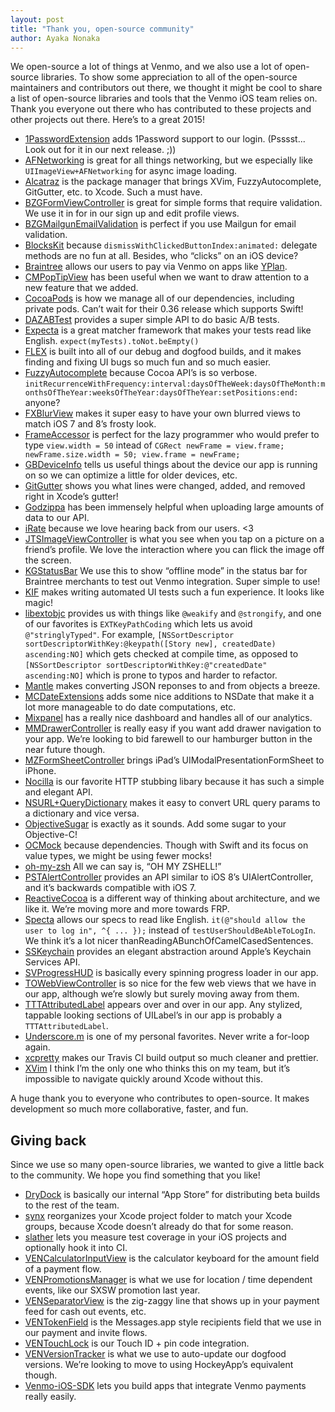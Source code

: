 ```yaml
---
layout: post
title: "Thank you, open-source community"
author: Ayaka Nonaka
---
```


We open-source a lot of things at Venmo, and we also use a lot of open-source libraries. To show some appreciation to all of the open-source maintainers and contributors out there, we thought it might be cool to share a list of open-source libraries and tools that the Venmo iOS team relies on. Thank you everyone out there who has contributed to these projects and other projects out there. Here’s to a great 2015!

* [1PasswordExtension](https://github.com/AgileBits/onepassword-app-extension) adds 1Password support to our login. (Psssst... Look out for it in our next release. ;))
* [AFNetworking](https://github.com/AFNetworking/AFNetworking) is great for all things networking, but we especially like `UIImageView+AFNetworking` for async image loading.
* [Alcatraz](https://github.com/supermarin/Alcatraz) is the package manager that brings XVim, FuzzyAutocomplete, GitGutter, etc. to Xcode. Such a must have.
* [BZGFormViewController](https://github.com/benzguo/BZGFormViewController) is great for simple forms that require validation. We use it in for in our sign up and edit profile views.
* [BZGMailgunEmailValidation](https://github.com/benzguo/BZGMailgunEmailValidation) is perfect if you use Mailgun for email validation.
* [BlocksKit](https://github.com/zwaldowski/BlocksKit) because `dismissWithClickedButtonIndex:animated:` delegate methods are no fun at all. Besides, who “clicks” on an iOS device?
* [Braintree](https://github.com/braintree/braintree_ios) allows our users to pay via Venmo on apps like [YPlan](https://yplanapp.com/).
* [CMPopTipView](https://github.com/chrismiles/CMPopTipView) has been useful when we want to draw attention to a new feature that we added.
* [CocoaPods](https://github.com/cocoapods/cocoapods) is how we manage all of our dependencies, including private pods. Can’t wait for their 0.36 release which supports Swift!
* [DAZABTest](https://github.com/dasmer/DAZABTest) provides a super simple API to do basic A/B tests.
* [Expecta](https://github.com/specta/expecta) is a great matcher framework that makes your tests read like English. `expect(myTests).toNot.beEmpty()`
* [FLEX](https://github.com/Flipboard/FLEX) is built into all of our debug and dogfood builds, and it makes finding and fixing UI bugs so much fun and so much easier.
* [FuzzyAutocomplete](https://github.com/FuzzyAutocomplete/FuzzyAutocompletePlugin) because Cocoa API’s is so verbose. `initRecurrenceWithFrequency:interval:daysOfTheWeek:daysOfTheMonth:monthsOfTheYear:weeksOfTheYear:daysOfTheYear:setPositions:end:` anyone?
* [FXBlurView](https://github.com/nicklockwood/FXBlurView) makes it super easy to have your own blurred views to match iOS 7 and 8’s frosty look.
* [FrameAccessor](https://github.com/AlexDenisov/FrameAccessor) is perfect for the lazy programmer who would prefer to type `view.width = 50` intead of `CGRect newFrame = view.frame; newFrame.size.width = 50; view.frame = newFrame;`
* [GBDeviceInfo](https://github.com/lmirosevic/GBDeviceInfo) tells us useful things about the device our app is running on so we can optimize a little for older devices, etc.
* [GitGutter](https://github.com/allewun/Xcode-GitGutter) shows you what lines were changed, added, and removed right in Xcode’s gutter!
* [Godzippa](https://github.com/mattt/Godzippa) has been immensely helpful when uploading large amounts of data to our API.
* [iRate](https://github.com/nicklockwood/iRate) because we love hearing back from our users. <3
* [JTSImageViewController](https://github.com/jaredsinclair/JTSImageViewController) is what you see when you tap on a picture on a friend’s profile. We love the interaction where you can flick the image off the screen.
* [KGStatusBar](https://github.com/kevingibbon/KGStatusBar) We use this to show “offline mode” in the status bar for Braintree merchants to test out Venmo integration. Super simple to use!
* [KIF](https://github.com/kif-framework/KIF) makes writing automated UI tests such a fun experience. It looks like magic!
* [libextobjc](https://github.com/jspahrsummers/libextobjc) provides us with things like `@weakify` and `@strongify`, and one of our favorites is `EXTKeyPathCoding` which lets us avoid `@"stringlyTyped"`. For example, `[NSSortDescriptor sortDescriptorWithKey:@keypath([Story new], createdDate) ascending:NO]` which gets checked at compile time, as opposed to `[NSSortDescriptor sortDescriptorWithKey:@"createdDate" ascending:NO]` which is prone to typos and harder to refactor.
* [Mantle](https://github.com/Mantle/Mantle) makes converting JSON reponses to and from objects a breeze.
* [MCDateExtensions](https://github.com/mirego/MCDateExtensions) adds some nice additions to NSDate that make it a lot more manageable to do date computations, etc.
* [Mixpanel](https://github.com/mixpanel/mixpanel-iphone) has a really nice dashboard and handles all of our analytics.
* [MMDrawerController](https://github.com/mutualmobile/MMDrawerController) is really easy if you want add drawer navigation to your app. We’re looking to bid farewell to our hamburger button in the near future though.
* [MZFormSheetController](https://github.com/m1entus/MZFormSheetController) brings iPad’s UIModalPresentationFormSheet to iPhone.
* [Nocilla](https://github.com/luisobo/Nocilla) is our favorite HTTP stubbing libary because it has such a simple and elegant API.
* [NSURL+QueryDictionary](https://github.com/itsthejb/NSURL-QueryDictionary) makes it easy to convert URL query params to a dictionary and vice versa.
* [ObjectiveSugar](https://github.com/supermarin/objectivesugar) is exactly as it sounds. Add some sugar to your Objective-C!
* [OCMock](https://github.com/erikdoe/ocmock) because dependencies. Though with Swift and its focus on value types, we might be using fewer mocks!
* [oh-my-zsh](https://github.com/robbyrussell/oh-my-zsh) All we can say is, “OH MY ZSHELL!”
* [PSTAlertController](https://github.com/steipete/PSTAlertController) provides an API similar to iOS 8’s UIAlertController, and it’s backwards compatible with iOS 7.
* [ReactiveCocoa](https://github.com/ReactiveCocoa/ReactiveCocoa) is a different way of thinking about architecture, and we like it. We’re moving more and more towards FRP.
* [Specta](https://github.com/specta/specta) allows our specs to read like English. `it(@"should allow the user to log in", ^{ ... });` instead of `testUserShouldBeAbleToLogIn`. We think it’s a lot nicer thanReadingABunchOfCamelCasedSentences.
* [SSKeychain](https://github.com/soffes/sskeychain) provides an elegant abstraction around Apple’s Keychain Services API.
* [SVProgressHUD](https://github.com/TransitApp/SVProgressHUD) is basically every spinning progress loader in our app.
* [TOWebViewController](https://github.com/TimOliver/TOWebViewController) is so nice for the few web views that we have in our app, although we’re slowly but surely moving away from them.
* [TTTAttributedLabel](https://github.com/TTTAttributedLabel/TTTAttributedLabel) appears over and over in our app. Any stylized, tappable looking sections of UILabel’s in our app is probably a `TTTAttributedLabel`.
* [Underscore.m](https://github.com/robb/Underscore.m) is one of my personal favorites. Never write a for-loop again.
* [xcpretty](https://github.com/supermarin/xcpretty) makes our Travis CI build output so much cleaner and prettier.
* [XVim](https://github.com/XVimProject/XVim) I think I’m the only one who thinks this on my team, but it’s impossible to navigate quickly around Xcode without this.

A huge thank you to everyone who contributes to open-source. It makes development so much more collaborative, faster, and fun.

## Giving back

Since we use so many open-source libraries, we wanted to give a little back to the community. We hope you find something that you like!

* [DryDock](https://github.com/venmo/DryDock-iOS/) is basically our internal “App Store” for distributing beta builds to the rest of the team.
* [synx](https://github.com/venmo/synx) reorganizes your Xcode project folder to match your Xcode groups, because Xcode doesn’t already do that for some reason.
* [slather](https://github.com/venmo/slather) lets you measure test coverage in your iOS projects and optionally hook it into CI.
* [VENCalculatorInputView](https://github.com/venmo/VENCalculatorInputView) is the calculator keyboard for the amount field of a payment flow.
* [VENPromotionsManager](https://github.com/venmo/VENPromotionsManager) is what we use for location / time dependent events, like our SXSW promotion last year.
* [VENSeparatorView](https://github.com/venmo/VENSeparatorView) is the zig-zaggy line that shows up in your payment feed for cash out events, etc.
* [VENTokenField](https://github.com/venmo/VENTokenField) is the Messages.app style recipients field that we use in our payment and invite flows.
* [VENTouchLock](https://github.com/venmo/VENTouchLock) is our Touch ID + pin code integration.
* [VENVersionTracker](https://github.com/venmo/VENVersionTracker) is what we use to auto-update our dogfood versions. We’re looking to move to using HockeyApp’s equivalent though.
* [Venmo-iOS-SDK](https://github.com/venmo/venmo-ios-sdk) lets you build apps that integrate Venmo payments really easily.
